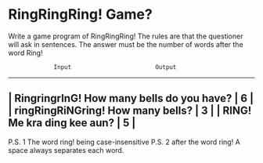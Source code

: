 # RingRingRing! Game?
Write a game program of RingRingRing! The rules are that the questioner will ask in sentences. The answer must be the number of words after the word Ring!

                 Input                        Output
------------------------------------------------------
| RingringrInG! How many bells do you have? | 6      |
| ringRingRiNGring! How many bells?         | 3      |
| RING! Me kra ding kee aun?                | 5      |
------------------------------------------------------

P.S. 1 The word ring! being case-insensitive
P.S. 2 after the word ring! A space always separates each word.